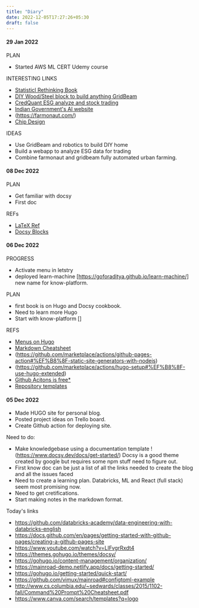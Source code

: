```yaml
---
title: "Diary"
date: 2022-12-05T17:27:26+05:30
draft: false
---
```


#### 29 Jan 2022
PLAN
- Started AWS ML CERT Udemy course

INTERESTING LINKS
- [Statisticl Rethinking Book](https://xcelab.net/rm/statistical-rethinking/)
- [DIY Wood/Steel block to build anything GridBeam](https://gridbeam.xyz/)
- [CredQuant ESG analyze and stock trading](https://www.credquant.com/)
- [Indian Government's AI website](https://indiaai.gov.in/startup)
- (https://farmonaut.com/)
- [Chip Design](https://www.altium.com/altium-designer#altium-designer-overview)

IDEAS
- Use GridBeam and robotics to build DIY home
- Build a webapp to analyze ESG data for trading
- Combine farmonaut and gridbeam fully automated urban farming.

#### 08 Dec 2022
PLAN
- Get familiar with docsy
- First doc

REFs
- [LaTeX Ref](https://en.wikibooks.org/wiki/LaTeX/Mathematics)
- [Docsy Blocks](https://www.docsy.dev/docs/adding-content/shortcodes/)
#### 06 Dec 2022
PROGRESS
- Activate menu in letstry
- deployed learn-machine [https://goforaditya.github.io/learn-machine/] new name for know-platform.


PLAN
- first book is on Hugo and Docsy cookbook.
- Need to learn more Hugo
- Start with know-platform []

REFS

- [Menus on Hugo](https://gohugo.io/content-management/menus/)
- [Markdown Cheatsheet](https://github.com/adam-p/markdown-here/wiki/Markdown-Cheatsheet)
- (https://github.com/marketplace/actions/github-pages-action#%EF%B8%8F-static-site-generators-with-nodejs)
- (https://github.com/marketplace/actions/hugo-setup#%EF%B8%8F-use-hugo-extended)
- [Github Acitons is free*](https://docs.github.com/en/billing/managing-billing-for-github-actions/about-billing-for-github-actions)
- [Repository templates](https://github.blog/2019-06-06-generate-new-repositories-with-repository-templates/)

#### 05 Dec 2022

- Made HUGO site for personal blog.
- Posted project ideas on Trello board.
- Create Github action for deploying site.

Need to do:
- Make knowledgebase using a documentation template !(https://www.docsy.dev/docs/get-started/) Docsy is a good theme created by google but requires some npm stuff need to figure out.
- First know doc can be just a list of all the links needed to create the blog and all the issues faced
- Need to create a learning plan. Databricks, ML and React (full stack) seem most promising now.
- Need to get cretifications.
- Start making notes in the markdown format.

Today's links
- https://github.com/databricks-academy/data-engineering-with-databricks-english
- https://docs.github.com/en/pages/getting-started-with-github-pages/creating-a-github-pages-site
- https://www.youtube.com/watch?v=LIFvgrRxdt4
- https://themes.gohugo.io/themes/docsy/
- https://gohugo.io/content-management/organization/
- https://mainroad-demo.netlify.app/docs/getting-started/
- https://gohugo.io/getting-started/quick-start/
- https://github.com/vimux/mainroad#configtoml-example
- http://www.cs.columbia.edu/~sedwards/classes/2015/1102-fall/Command%20Prompt%20Cheatsheet.pdf
- https://www.canva.com/search/templates?q=logo




